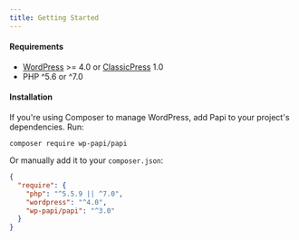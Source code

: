 ```yaml
---
title: Getting Started
---
```


#### Requirements

- [WordPress](https://wordpress.org/) >= 4.0 or [ClassicPress](https://www.classicpress.net/) 1.0
- PHP ^5.6 or ^7.0

#### Installation

If you're using Composer to manage WordPress, add Papi to your project's dependencies. Run:

```
composer require wp-papi/papi
```

Or manually add it to your `composer.json`:

```json
{
  "require": {
    "php": "^5.5.9 || ^7.0",
    "wordpress": "^4.0",
    "wp-papi/papi": "^3.0"
  }
}
```
